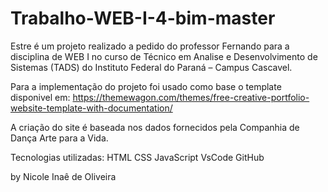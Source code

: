 # Trabalho-WEB-I-4-bim-master

Estre é um projeto realizado a pedido do professor Fernando para a disciplina de WEB I no curso de Técnico em Analise e Desenvolvimento de Sistemas (TADS) do Instituto Federal do Paraná – Campus Cascavel.

Para a implementação do projeto foi usado como base o template disponivel em: https://themewagon.com/themes/free-creative-portfolio-website-template-with-documentation/

A criação do site é baseada nos dados fornecidos pela Companhia de Dança Arte para a Vida.

Tecnologias utilizadas:
HTML
CSS
JavaScript
VsCode
GitHub

by Nicole Inaê de Oliveira